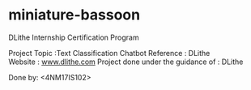# miniature-bassoon
DLithe Internship Certification Program
 

Project Topic :Text Classification Chatbot
Reference : DLithe  
Website : www.dlithe.com
Project done under the guidance of : DLithe

Done by: <SINDHURA D. KOTIAN><4NM17IS102>
